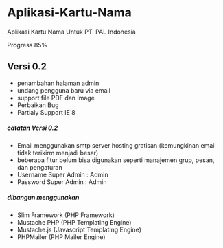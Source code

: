 Aplikasi-Kartu-Nama
===================
Aplikasi Kartu Nama Untuk PT. PAL Indonesia

Progress 85%

## Versi 0.2
* penambahan halaman admin
* undang pengguna baru via email
* support file PDF dan Image
* Perbaikan Bug
* Partialy Support IE 8

##### catatan Versi 0.2
* Email menggunakan smtp server hosting gratisan (kemungkinan email tidak terikirm menjadi besar)
* beberapa fitur belum bisa digunakan seperti manajemen grup, pesan, dan pengaturan
* Username Super Admin : Admin
* Password Super Admin : Admin

##### dibangun menggunakan
* Slim Framework (PHP Framework)
* Mustache PHP (PHP Templating Engine)
* Mustache.js (Javascript Templating Engine)
* PHPMailer (PHP Mailer Engine)

